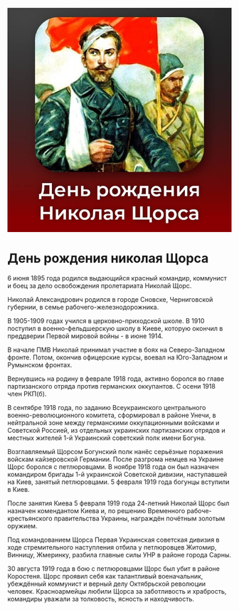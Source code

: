 ![](/img/posts/06-06-2022.jpg)

# День рождения николая Щорса

6 июня 1895 года родился выдающийся красный командир, коммунист и боец за дело освобождения пролетариата Николай Щорс.

Николай Александрович родился в городе Сновске, Черниговской губернии, в семье рабочего-железнодорожника.

В 1905-1909 годах учился в церковно-приходской школе. В 1910 поступил в военно-фельдшерскую школу в Киеве, которую окончил в преддверии Первой мировой войны - в июне 1914.

В начале ПМВ Николай принимал участие в боях на Северо-Западном фронте. Потом, окончив офицерские курсы, воевал на Юго-Западном и Румынском фронтах.

Вернувшись на родину в феврале 1918 года, активно боролся во главе партизанского отряда против германских оккупантов. С осени 1918 член РКП(б).

В сентябре 1918 года, по заданию Всеукраинского центрального военно-революционного комитета, сформировал в районе Унечи, в нейтральной зоне между германскими оккупационными войсками и Советской Россией, из отдельных украинских партизанских отрядов и местных жителей 1-й Украинский советский полк имени Богуна.

Возглавляемый Щорсом Богунский полк нанёс серьёзные поражения войскам кайзеровской Германии. После разгрома немцев на Украине Щорс боролся с петлюровцами. В ноябре 1918 года он был назначен командиром бригады 1-й украинской Советской дивизии, наступавшей на Киев, занятый петлюровцами. 5 февраля 1919 года богунцы вступили в Киев.

После занятия Киева 5 февраля 1919 года 24-летний Николай Щорс был назначен комендантом Киева и, по решению Временного рабоче-крестьянского правительства Украины, награждён почётным золотым оружием.

Под командованием Щорса Первая Украинская советская дивизия в ходе стремительного наступления отбила у петлюровцев Житомир, Винницу, Жмеринку, разбила главные силы УНР в районе города Сарны.

30 августа 1919 года в бою с петлюровцами Щорс был убит в районе Коростеня. Щорс проявил себя как талантливый военачальник, убеждённый коммунист и верный делу Октябрьской революции человек. Красноармейцы любили Щорса за заботливость и храбрость, командиры уважали за толковость, ясность и находчивость.
